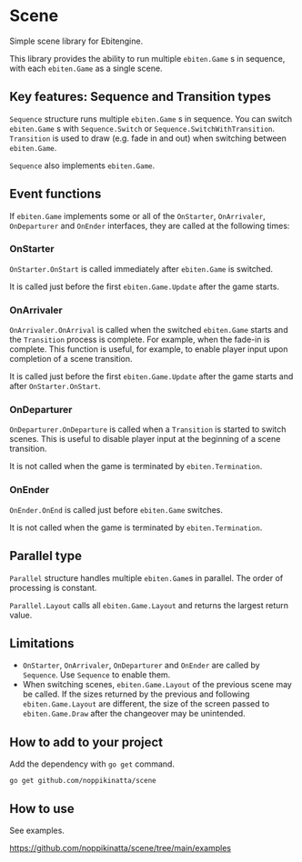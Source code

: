 # Scene

Simple scene library for Ebitengine.

This library provides the ability to run multiple `ebiten.Game` s in sequence, with each `ebiten.Game` as a single scene.

## Key features: Sequence and Transition types

`Sequence` structure runs multiple `ebiten.Game` s in sequence. You can switch `ebiten.Game` s with `Sequence.Switch` or `Sequence.SwitchWithTransition`. `Transition` is used to draw (e.g. fade in and out) when switching between `ebiten.Game`.

`Sequence` also implements `ebiten.Game`.

## Event functions

If `ebiten.Game` implements some or all of the `OnStarter`, `OnArrivaler`, `OnDeparturer` and `OnEnder` interfaces, they are called at the following times:

### OnStarter

`OnStarter.OnStart` is called immediately after `ebiten.Game` is switched.

 It is called just before the first `ebiten.Game.Update` after the game starts.

### OnArrivaler

`OnArrivaler.OnArrival` is called when the switched `ebiten.Game` starts and the `Transition` process is complete. For example, when the fade-in is complete. This function is useful, for example, to enable player input upon completion of a scene transition.

 It is called just before the first `ebiten.Game.Update` after the game starts and after `OnStarter.OnStart`.

### OnDeparturer

`OnDeparturer.OnDeparture` is called when a `Transition` is started to switch scenes. This is useful to disable player input at the beginning of a scene transition.

It is not called when the game is terminated by `ebiten.Termination`.

### OnEnder

`OnEnder.OnEnd` is called just before `ebiten.Game` switches.

It is not called when the game is terminated by `ebiten.Termination`.

## Parallel type

`Parallel` structure handles multiple `ebiten.Game`s in parallel. The order of processing is constant.

`Parallel.Layout` calls all `ebiten.Game.Layout` and returns the largest return value.

## Limitations

- `OnStarter`, `OnArrivaler`, `OnDeparturer` and `OnEnder` are called by `Sequence`. Use `Sequence` to enable them.
- When switching scenes, `ebiten.Game.Layout` of the previous scene may be called. If the sizes returned by the previous and following `ebiten.Game.Layout` are different, the size of the screen passed to `ebiten.Game.Draw` after the changeover may be unintended.

## How to add to your project

Add the dependency with `go get` command.

`go get github.com/noppikinatta/scene`

## How to use

See examples.

https://github.com/noppikinatta/scene/tree/main/examples
